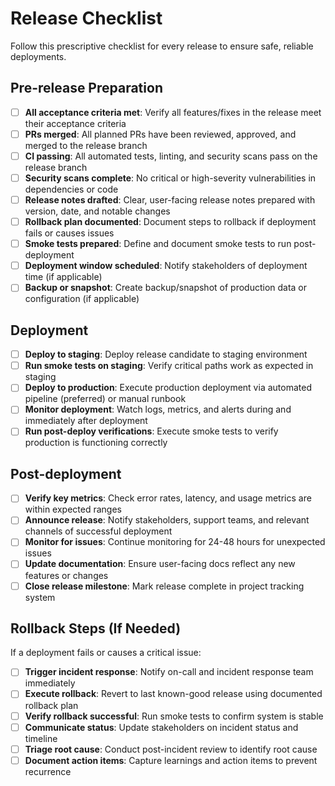 # Release Checklist

Follow this prescriptive checklist for every release to ensure safe, reliable deployments.

## Pre-release Preparation

- [ ] **All acceptance criteria met**: Verify all features/fixes in the release meet their acceptance criteria
- [ ] **PRs merged**: All planned PRs have been reviewed, approved, and merged to the release branch
- [ ] **CI passing**: All automated tests, linting, and security scans pass on the release branch
- [ ] **Security scans complete**: No critical or high-severity vulnerabilities in dependencies or code
- [ ] **Release notes drafted**: Clear, user-facing release notes prepared with version, date, and notable changes
- [ ] **Rollback plan documented**: Document steps to rollback if deployment fails or causes issues
- [ ] **Smoke tests prepared**: Define and document smoke tests to run post-deployment
- [ ] **Deployment window scheduled**: Notify stakeholders of deployment time (if applicable)
- [ ] **Backup or snapshot**: Create backup/snapshot of production data or configuration (if applicable)

## Deployment

- [ ] **Deploy to staging**: Deploy release candidate to staging environment
- [ ] **Run smoke tests on staging**: Verify critical paths work as expected in staging
- [ ] **Deploy to production**: Execute production deployment via automated pipeline (preferred) or manual runbook
- [ ] **Monitor deployment**: Watch logs, metrics, and alerts during and immediately after deployment
- [ ] **Run post-deploy verifications**: Execute smoke tests to verify production is functioning correctly

## Post-deployment

- [ ] **Verify key metrics**: Check error rates, latency, and usage metrics are within expected ranges
- [ ] **Announce release**: Notify stakeholders, support teams, and relevant channels of successful deployment
- [ ] **Monitor for issues**: Continue monitoring for 24-48 hours for unexpected issues
- [ ] **Update documentation**: Ensure user-facing docs reflect any new features or changes
- [ ] **Close release milestone**: Mark release complete in project tracking system

## Rollback Steps (If Needed)

If a deployment fails or causes a critical issue:

- [ ] **Trigger incident response**: Notify on-call and incident response team immediately
- [ ] **Execute rollback**: Revert to last known-good release using documented rollback plan
- [ ] **Verify rollback successful**: Run smoke tests to confirm system is stable
- [ ] **Communicate status**: Update stakeholders on incident status and timeline
- [ ] **Triage root cause**: Conduct post-incident review to identify root cause
- [ ] **Document action items**: Capture learnings and action items to prevent recurrence
